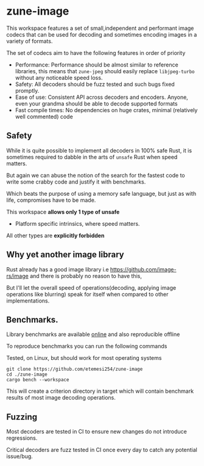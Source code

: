 # zune-image

This workspace features a set of small,independent and performant image codecs that can be used
for decoding and sometimes encoding images in a variety of formats.

The set of codecs aim to have the following features in order of priority

- Performance: Performance should be almost similar to reference libraries, this means that
  `zune-jpeg` should easily replace `libjpeg-turbo` without any noticeable speed loss.
- Safety: All decoders should be fuzz tested and such bugs fixed promptly.
- Ease of use: Consistent API across decoders and encoders.
  Anyone, even your grandma should be able to decode supported formats
- Fast compile times: No dependencies on huge crates, minimal (relatively well commented) code

## Safety

While it is quite possible to implement all decoders in 100% safe Rust, it is sometimes required
to dabble in the arts of `unsafe` Rust when speed matters.

But again we can abuse the notion of the search for the fastest code to write some crabby code and justify it with
benchmarks.

Which beats the purpose of using a memory safe language, but just as with life, compromises have to be made.

This workspace **allows only 1 type of unsafe**

- Platform specific intrinsics, where speed matters.

All other types are **explicitly forbidden**

## Why yet another image library

Rust already has a good image library i.e https://github.com/image-rs/image
and there is probably no reason to have this,

But I'll let the overall speed of operations(decoding, applying image operations like blurring) speak for itself when
compared to other implementations.

## Benchmarks.

Library benchmarks are available [online] and also reproducible offline

To reproduce benchmarks you can run the following commands

Tested, on Linux, but should work for most operating systems

```shell
git clone https://github.com/etemesi254/zune-image
cd ./zune-image
cargo bench --workspace
```

This will create a criterion directory in target which will contain benchmark
results of most image decoding operations.


[online]:https://etemesi254.github.io/posts/Zune-Benchmarks/

## Fuzzing

Most decoders are tested in CI to ensure new changes do not introduce regressions.

Critical decoders are fuzz tested in CI once every day to catch any potential issue/bug.
